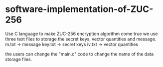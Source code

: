 # software-implementation-of-ZUC-256
Use C language to make ZUC-256 encryption algorithm come true
we use three text files to storage the secret keys, vector quantities and message.
m.txt -> message
key.txt -> secret keys
iv.txt -> vector quantities

the users can change the "main.c" code to change the name of the data storage files.
